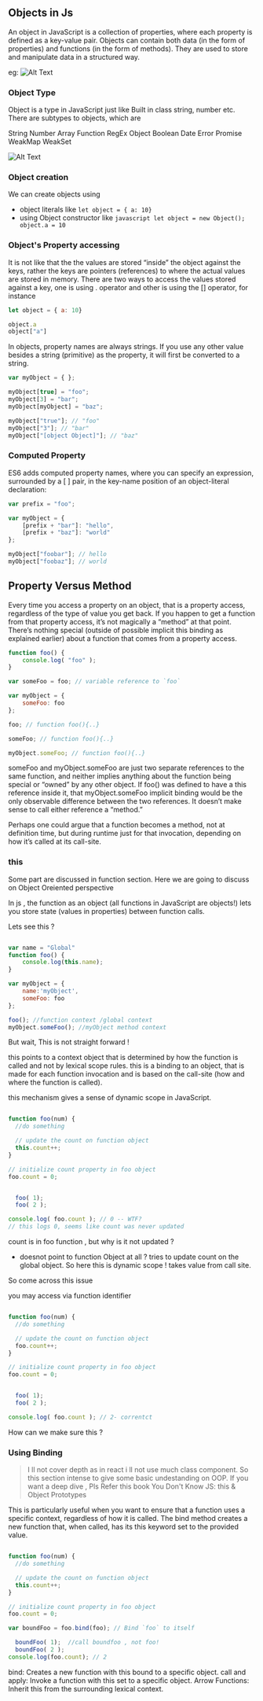 ## Objects in Js ##
An object in JavaScript is a collection of properties, where each property is defined as a key-value pair. Objects can contain both data (in the form of properties) and functions (in the form of methods). They are used to store and manipulate data in a structured way.

eg:
![Alt Text](asset/obj2.jpg)


### Object Type ###
Object is a type in JavaScript just like Built in class string, number etc. There are subtypes to objects, which are

String
Number
Array
Function
RegEx
Object
Boolean
Date
Error
Promise
WeakMap
WeakSet

![Alt Text](asset/Object.gif)

### Object creation  ###
We can create objects using
- object literals like ```let object = { a: 10} ```
- using Object constructor like ```javascript let object = new Object(); object.a = 10```

### Object's Property accessing  ###
It is not like that the the values are stored “inside” the object against the keys, rather the keys are pointers (references) to where the actual values are stored in memory.
There are two ways to access the values stored against a key, one is using . operator and other is using the [] operator, for instance

```javascript repl+
let object = { a: 10}

object.a 
object["a"]
```

In objects, property names are always strings. If you use any other value besides a string (primitive) as the property,
it will first be converted to a string.

```javascript repl+
var myObject = { };

myObject[true] = "foo";
myObject[3] = "bar";
myObject[myObject] = "baz";

myObject["true"]; // "foo"
myObject["3"]; // "bar"
myObject["[object Object]"]; // "baz"
```

### Computed Property ### 

ES6 adds computed property names, where you can specify an expression, surrounded by a [ ] pair, in the key-name position of an object-literal declaration:

```javascript repl+
var prefix = "foo";

var myObject = {
    [prefix + "bar"]: "hello",
    [prefix + "baz"]: "world"
};

myObject["foobar"]; // hello
myObject["foobaz"]; // world

```

## Property Versus Method ##

Every time you access a property on an object, that is a property access, regardless of the type of value you get back. If you happen to get a function from that property access, it’s not magically a “method” at that point. There’s nothing special (outside of possible implicit this binding as explained earlier) about a function that comes from a property access.

```javascript repl+
function foo() {
    console.log( "foo" );
}

var someFoo = foo; // variable reference to `foo`

var myObject = {
    someFoo: foo
};

foo; // function foo(){..}

someFoo; // function foo(){..}

myObject.someFoo; // function foo(){..}

```

someFoo and myObject.someFoo are just two separate references to the same function, and neither implies anything about the function being special or “owned” by any other object. If foo() was defined to have a this reference inside it, that myObject.someFoo implicit binding would be the only observable difference between the two references. It doesn’t make sense to call either reference a “method.”

Perhaps one could argue that a function becomes a method, not at definition time, but during runtime just for that invocation, depending on how it’s called at its call-site.

### this  ###
Some part are discussed in function section. Here we are going to discuss on Object Oreiented perspective

In js , the function as an object (all functions in JavaScript are objects!) lets you store state (values in properties) between function calls.

Lets see this ?

``` javascript repl+

var name = "Global"
function foo() {
    console.log(this.name);
}

var myObject = {
    name:'myObject',
    someFoo: foo
};

foo(); //function context /global context
myObject.someFoo(); //myObject method context 

```

But wait, This is not straight forward !

this points to a context object that is determined by how the function is called and not by lexical scope rules.
this is a binding to an object, that is made for each function invocation and is based on the call-site (how and where the function is called).

this mechanism gives a sense of dynamic scope in JavaScript.

``` javascript repl+

function foo(num) {
  //do something

  // update the count on function object
  this.count++;
}

// initialize count property in foo object
foo.count = 0;


  foo( 1);
  foo( 2 );

console.log( foo.count ); // 0 -- WTF?
// this logs 0, seems like count was never updated

```

count is in foo function , but why is it not updated ?
- doesnot point to function Object at all ?  tries to update count on the global object.
  So here this is dynamic scope ! takes value from call site.

So come across this issue

you may  access via function identifier

``` javascript repl+

function foo(num) {
  //do something

  // update the count on function object
  foo.count++;
}

// initialize count property in foo object
foo.count = 0;


  foo( 1);
  foo( 2 );

console.log( foo.count ); // 2- correntct

```
How can we make sure this ?

### Using Binding ###
>I ll not cover depth as in react i ll not use much class component. So this section intense to give some basic undestanding
on OOP. If you want a deep dive , Pls Refer this book You Don't Know JS: this & Object Prototypes

This is particularly useful when you want to ensure that a function uses a specific context, regardless of how it is called.
The bind method creates a new function that, when called, has its this keyword set to the provided value.

``` javascript repl+

function foo(num) {
  //do something

  // update the count on function object
  this.count++;
}

// initialize count property in foo object
foo.count = 0;

var boundFoo = foo.bind(foo); // Bind `foo` to itself

  boundFoo( 1);  //call boundfoo , not foo!
  boundFoo( 2 );
console.log(foo.count); // 2

```

bind: Creates a new function with this bound to a specific object.
call and apply: Invoke a function with this set to a specific object.
Arrow Functions: Inherit this from the surrounding lexical context.
